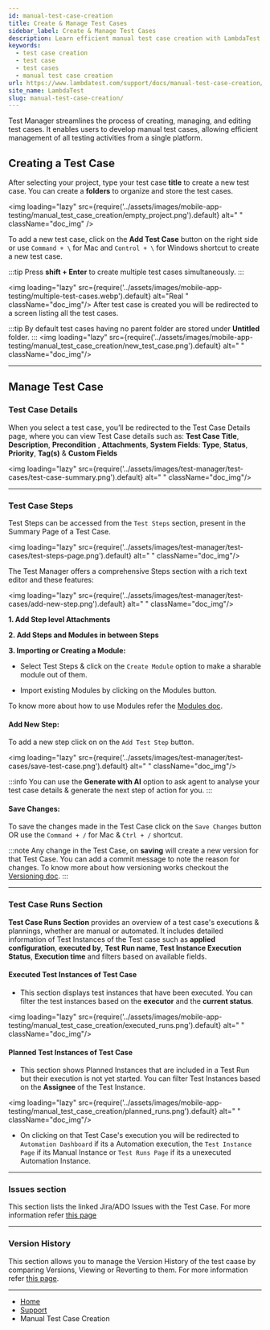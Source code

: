 ```yaml
---
id: manual-test-case-creation
title: Create & Manage Test Cases
sidebar_label: Create & Manage Test Cases
description: Learn efficient manual test case creation with LambdaTest's Test Manager, streamlining testing processes and enhancing test execution.
keywords:
  - test case creation
  - test case
  - test cases
  - manual test case creation
url: https://www.lambdatest.com/support/docs/manual-test-case-creation/
site_name: LambdaTest
slug: manual-test-case-creation/
---
```


<script type="application/ld+json"
      dangerouslySetInnerHTML={{ __html: JSON.stringify({
       "@context": "https://schema.org",
        "@type": "BreadcrumbList",
        "itemListElement": [{
          "@type": "ListItem",
          "position": 1,
          "name": "LambdaTest",
          "item": "https://www.lambdatest.com"
        },{
          "@type": "ListItem",
          "position": 2,
          "name": "Support",
          "item": "https://www.lambdatest.com/support/docs/"
        },{
          "@type": "ListItem",
          "position": 3,
          "name": "Manual Test Case Creation",
          "item": "https://www.lambdatest.com/support/docs/manual-test-case-creation/"
        }]
      })
    }}
></script>

Test Manager streamlines the process of creating, managing, and editing test cases. It enables users to develop manual test cases, allowing efficient management of all testing activities from a single platform.

## Creating a Test Case

After selecting your project, type your test case **title** to create a new test case. You can create a **folders** to organize and store the test cases.

<img
  loading="lazy"
  src={require('../assets/images/mobile-app-testing/manual_test_case_creation/empty_project.png').default}
  alt=" "
  className="doc_img"
/>

To add a new test case, click on the **Add Test Case** button on the right side or use `Command + \` for Mac and `Control + \` for Windows shortcut to create a new test case.

:::tip
Press **shift + Enter** to create multiple test cases simultaneously. 
:::

<img loading="lazy" src={require('../assets/images/mobile-app-testing/multiple-test-cases.webp').default} alt="Real " className="doc_img"/>
After test case is created you will be redirected to a screen listing all the test cases. 

:::tip
 By default test cases having no parent folder are stored under **Untitled** folder. 
:::
<img loading="lazy" src={require('../assets/images/mobile-app-testing/manual_test_case_creation/new_test_case.png').default} alt=" " className="doc_img"/>

***

## Manage Test Case

### Test Case Details

When you select a test case, you’ll be redirected to the Test Case Details page, where you can view Test Case details such as: **Test Case Title**, **Description**, **Precondition** , **Attachments**, **System Fields**: **Type**, **Status**, **Priority**, **Tag(s)** & **Custom Fields** 


<img loading="lazy" src={require('../assets/images/test-manager/test-cases/test-case-summary.png').default} alt=" " className="doc_img"/>

***

### Test Case Steps

Test Steps can be accessed from the `Test Steps` section, present in the Summary Page of a Test Case. 

<img loading="lazy" src={require('../assets/images/test-manager/test-cases/test-steps-page.png').default} alt=" "  className="doc_img"/>

The Test Manager offers a comprehensive Steps section with a rich text editor and these features:

<img loading="lazy" src={require('../assets/images/test-manager/test-cases/add-new-step.png').default} alt=" " className="doc_img"/>

**1. Add Step level Attachments**

**2. Add Steps and Modules in between Steps**

**3. Importing or Creating a Module:**

- Select Test Steps & click on the `Create Module` option to make a sharable module out of them. 

- Import existing Modules by clicking on the Modules button. 

To know more about how to use Modules refer the [Modules doc](https://www.lambdatest.com/support/docs/create-modules/).

#### Add New Step:

To add a new step click on on the `Add Test Step` button. 

<img loading="lazy" src={require('../assets/images/test-manager/test-cases/save-test-case.png').default} alt=" "  className="doc_img"/>


:::info
You can use the **Generate with AI** option to ask agent to analyse your test case details & generate the next step of action for you. 
:::

#### Save Changes:

To save the changes made in the Test Case click on the `Save Changes` button OR use the `Command + /` for Mac & `Ctrl + /` shortcut. 

:::note
 Any change in the Test Case, on **saving** will create a new version for that Test Case. You can add a commit message to note the reason for changes. To know more about how versioning works checkout the [Versioning doc](https://www.lambdatest.com/support/docs/test-case-versioning/). 
:::

***

### Test Case Runs Section

**Test Case Runs Section** provides an overview of a test case's executions & plannings, whether are manual or automated. It includes detailed information of Test Instances of the Test case such as **applied configuration**, **executed by**, **Test Run name**, **Test Instance Execution Status**, **Execution time** and filters based on available fields. 

#### Executed Test Instances of Test Case

- This section displays test instances that have been executed. You can filter the test instances based on the **executor** and the **current status**.   

<img loading="lazy" src={require('../assets/images/mobile-app-testing/manual_test_case_creation/executed_runs.png').default} alt=" " className="doc_img"/>

#### Planned Test Instances of Test Case
- This section shows Planned Instances that are included in a Test Run but their execution is not yet started. You can filter Test Instances based on the **Assignee** of the Test Instance. 

<img loading="lazy" src={require('../assets/images/mobile-app-testing/manual_test_case_creation/planned_runs.png').default} alt=" " className="doc_img"/>

- On clicking on that Test Case's execution you will be redirected to `Automation Dashboard` if its a Automation execution, the `Test Instance Page` if its Manual Instance or `Test Runs Page` if its a unexecuted Automation Instance. 

***

### Issues section

This section lists the linked Jira/ADO Issues with the Test Case. For more information refer [this page](https://www.lambdatest.com/support/docs/link-jira-issues-with-test-manager/)

***

### Version History

This section allows you to manage the Version History of the test caase by comparing Versions, Viewing or Reverting to them. For more information refer [this page](https://www.lambdatest.com/support/docs/test-case-versioning). 

***

<nav aria-label="breadcrumbs">
  <ul className="breadcrumbs">
    <li className="breadcrumbs__item">
      <a className="breadcrumbs__link" href="https://www.lambdatest.com">
        Home
      </a>
    </li>
    <li className="breadcrumbs__item">
      <a className="breadcrumbs__link" target="_self" href="https://www.lambdatest.com/support/docs/">
        Support
      </a>
    </li>
    <li className="breadcrumbs__item breadcrumbs__item--active">
      <span className="breadcrumbs__link">
       Manual Test Case Creation
      </span>
    </li>
  </ul>
</nav>